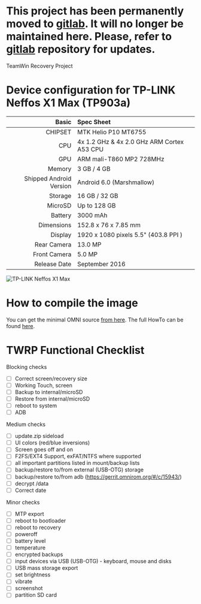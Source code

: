 # This project has been permanently moved to [gitlab](https://gitlab.com/morfikov/android_device_tp-link_tp903a). It will no longer be maintained here. Please, refer to [gitlab](https://gitlab.com/morfikov/android_device_tp-link_tp903a) repository for updates.

TeamWin Recovery Project

Device configuration for TP-LINK Neffos X1 Max (TP903a)
=====================================

Basic   | Spec Sheet
-------:|:-------------------------
CHIPSET | MTK Helio P10 MT6755
CPU     | 4x 1.2 GHz & 4x 2.0 GHz ARM Cortex A53 CPU
GPU     | ARM mali-T860 MP2 728MHz
Memory  | 3 GB / 4 GB
Shipped Android Version | Android 6.0 (Marshmallow)
Storage | 16 GB / 32 GB
MicroSD | Up to 128 GB
Battery | 3000 mAh
Dimensions | 152.8 x 76 x 7.85 mm
Display | 1920 x 1080 pixels 5.5" (403.8 PPI )
Rear Camera  | 13.0 MP
Front Camera | 5.0 MP
Release Date | September 2016

![TP-LINK Neffos X1 Max](http://www.neffos.com/res/images/products/X1Max_un_Dark_Grey_default.png "TP-LINK Neffos X1 Max")

How to compile the image
=====================================
You can get the minimal OMNI source [from here](https://github.com/minimal-manifest-twrp/platform_manifest_twrp_omni).
The full HowTo can be found [here](https://forum.xda-developers.com/showthread.php?t=1943625).

TWRP Functional Checklist
=====================================

Blocking checks
- [ ] Correct screen/recovery size
- [ ] Working Touch, screen
- [ ] Backup to internal/microSD
- [ ] Restore from internal/microSD
- [ ] reboot to system
- [ ] ADB

Medium checks
- [ ] update.zip sideload
- [ ] UI colors (red/blue inversions)
- [ ] Screen goes off and on
- [ ] F2FS/EXT4 Support, exFAT/NTFS where supported
- [ ] all important partitions listed in mount/backup lists
- [ ] backup/restore to/from external (USB-OTG) storage
- [ ] backup/restore to/from adb (https://gerrit.omnirom.org/#/c/15943/)
- [ ] decrypt /data
- [ ] Correct date

Minor checks
- [ ] MTP export
- [ ] reboot to bootloader
- [ ] reboot to recovery
- [ ] poweroff
- [ ] battery level
- [ ] temperature
- [ ] encrypted backups
- [ ] input devices via USB (USB-OTG) - keyboard, mouse and disks
- [ ] USB mass storage export
- [ ] set brightness
- [ ] vibrate
- [ ] screenshot
- [ ] partition SD card
